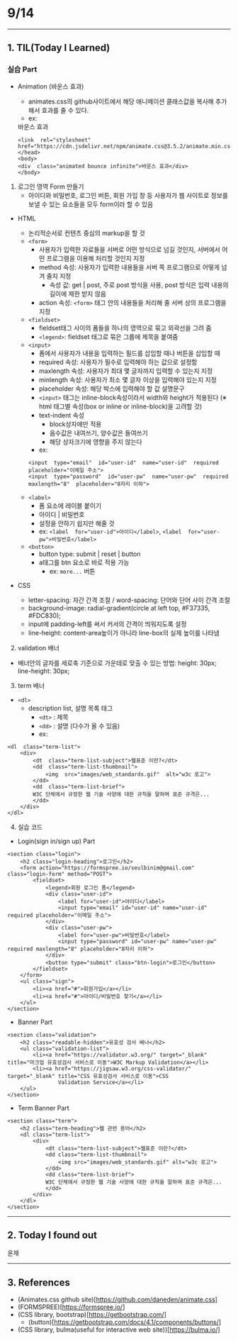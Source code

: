 ﻿
# 9/14

---
## 1. TIL(Today I Learned)

### 실습 Part
- Animation (바운스 효과)
	- animates.css의 github사이트에서 해당 애니메이션 클래스값을 복사해 추가해서 효과를 줄 수 있다. 
	- ex:
	
	<link  rel="stylesheet"  href="https://cdn.jsdelivr.net/npm/animate.css@3.5.2/animate.min.css">
	</head>
	<body>
	<div  class="animated bounce infinite">바운스 효과</div>
	</body>
	
	```
	<link  rel="stylesheet"  href="https://cdn.jsdelivr.net/npm/animate.css@3.5.2/animate.min.css">
	</head>
	<body>
	<div  class="animated bounce infinite">바운스 효과</div>
	</body>
	```

1. 로그인 영역 Form 만들기
	- 아이디와 비밀번호, 로그인 버튼, 회원 가입 창 등 사용자가 웹 사이트로 정보를 보낼 수 있는 요소들을 모두 form이라 할 수 있음
- HTML
	-  논리적순서로 컨텐츠 중심의 markup을 할 것
	- `<form>` 
		- 사용자가 입력한 자료들을 서버로 어떤 방식으로 넘길 것인지, 서버에서 어떤 프로그램을 이용해 처리할 것인지 지정
		- method 속성: 사용자가 입력한 내용들을 서버 쪽 프로그램으로 어떻게 넘겨 줄지 지정
			- 속성 값: get | post, 주로 post 방식을 사용, post 방식은 입력 내용의 길이에 제한 받지 않음
		- action 속성: `<form>` 태그 안의 내용들을 처리해 줄 서버 상의 프로그램을 지정
	-  `<fieldset>`
		- fieldset태그 사이의 폼들을 하나의 영역으로 묶고 외곽선을 그려 줌
		- `<legend>`: fieldset 태그로 묶은 그룹에 제목을 붙여줌
	- `<input>`
		-  폼에서 사용자가 내용을 입력하는 필드를 삽입할 때나 버튼을 삽입할 때
		- required 속성: 사용자가 필수로 입력해야 하는 값으로 설정함
		- maxlength 속성: 사용자가 최대 몇 글자까지 입력할 수 있는지 지정
		- minlength 속성:  사용자가 최소 몇 글자 이상을 입력해야 있는지 지정
		- placeholder 속성: 해당 박스에 입력해야 할 값 설명문구
		- `<input>` 태그는 inline-block속성이라서 width와 height가 적용된다 (※ html 태그별 속성(box or inline or inline-block)을  고려할 것)
		- text-indent 속성
			- block상자에만 적용
			- 음수값은 내여쓰기, 양수값은 들여쓰기
			-  해당 상자크기에 영향을 주지 않는다
		- ex:
		```
		<input  type="email"  id="user-id"  name="user-id"  required  placeholder="이메일 주소">
		<input  type="password"  id="user-pw"  name="user-pw"  required  maxlength="8"  placeholder="8자리 이하">
		```
	- `<label>` 
		- 폼 요소에 레이블 붙이기
		- 아이디 | 비밀번호
		- 설정을 안하기 쉽지만 해줄 것
		- ex: `<label  for="user-id">아이디</label>`, `<label  for="user-pw">비밀번호</label>`
	- `<button>`
		- button type: submit | reset | button 
		- a태그를 btn 요소로 바로 적용 가능
			- ex: `more...` 버튼
			
- CSS
	- letter-spacing: 자간 간격 조절 / word-spacing: 단어와 단어 사이 간격 조절
	- background-image: radial-gradient(circle  at  left  top, #F37335, #FDC830);
	- input에 padding-left를 써서 커서의 간격이 띄워지도록 설정
	- line-height: content-area높이가 아니라 line-box의 실제 높이를 나타냄

2. validation 배너
- 배너안의 글자를 세로축 기준으로 가운데로 맞출 수 있는 방법: height: 30px; line-height: 30px;

3. term 배너
- `<dl>`
	-  description list, 설명 목록 태그
		- `<dt>` : 제목 
		- `<dd>` : 설명 (다수가 올 수 있음)
		- ex: 
```
<dl  class="term-list">
	<div>
		<dt  class="term-list-subject">웹표준 이란?</dt>
		<dd  class="term-list-thumbnail">
			<img  src="images/web_standards.gif"  alt="w3c 로고">
		</dd>
		<dd  class="term-list-brief">
		W3C 단체에서 규정한 웹 기술 사양에 대한 규칙을 말하며 표준 규격은...
		</dd>
	</div>
</dl>
```
4. 실습 코드
- Login(sign in/sign up) Part
```
<section class="login">
	<h2 class="login-heading">로그인</h2>
	<form action="https://formspree.io/seulbinim@gmail.com" class="login-form" method="POST">
		<fieldset>
			<legend>회원 로그인 폼</legend>
			<div class="user-id">
				<label for="user-id">아이디</label>
				<input type="email" id="user-id" name="user-id" required placeholder="이메일 주소">
			</div>
			<div class="user-pw">
				<label for="user-pw">비밀번호</label>
				<input type="password" id="user-pw" name="user-pw" required maxlength="8" placeholder="8자리 이하">
			</div>
			<button type="submit" class="btn-login">로그인</button>
		</fieldset>
	</form>
	<ul class="sign">
		<li><a href="#">회원가입</a></li>
		<li><a href="#">아이디/비밀번호 찾기</a></li>
	</ul>
</section>
```

- Banner Part
```
<section class="validation">
	<h2 class="readable-hidden">유효성 검사 배너</h2>
	<ul class="validation-list">
		<li><a href="https://validator.w3.org/" target="_blank" title="마크업 유효성검사 서비스로 이동">W3C Markup Validation</a></li>
		<li><a href="https://jigsaw.w3.org/css-validator/" target="_blank" title="CSS 유효성검사 서비스로 이동">CSS
				Validation Service</a></li>
	</ul>
</section>

```

- Term Banner Part
```
<section class="term">
	<h2 class="term-heading">웹 관련 용어</h2>
	<dl class="term-list">
		<div>
			<dt class="term-list-subject">웹표준 이란?</dt>
			<dd class="term-list-thumbnail">
				<img src="images/web_standards.gif" alt="w3c 로고">
			</dd>
			<dd class="term-list-brief">
			W3C 단체에서 규정한 웹 기술 사양에 대한 규칙을 말하며 표준 규격은...
			</dd>
		</div>
	</dl>
</section>
```

---
## 2. Today I found out

윤재

---
## 3. References

- (Animates.css github site)[https://github.com/daneden/animate.css]
- (FORMSPREE)[https://formspree.io/]
- (CSS library, bootstrap)[https://getbootstrap.com/]
	- (button)[https://getbootstrap.com/docs/4.1/components/buttons/]
- (CSS library, bulma(useful for interactive web site))[https://bulma.io/]

